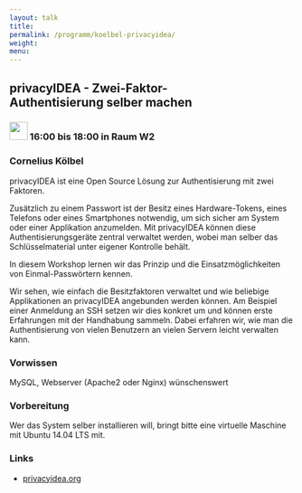 ```yaml
---
layout: talk
title:
permalink: /programm/koelbel-privacyidea/
weight: 
menu:
---
```

## privacyIDEA&nbsp;-&nbsp;Zwei-Faktor-Authentisierung&nbsp;selber&nbsp;machen

### <img height = "32" src="../../images/workshop.svg"> 16:00 bis 18:00 in Raum W2

### Cornelius&nbsp;Kölbel

privacyIDEA ist eine Open Source Lösung zur Authentisierung mit zwei Faktoren.

Zusätzlich zu einem Passwort ist der Besitz eines Hardware-Tokens, eines Telefons oder eines Smartphones notwendig, um sich sicher am System oder einer Applikation anzumelden. Mit privacyIDEA können diese Authentisierungsgeräte zentral verwaltet werden, wobei man selber das Schlüsselmaterial unter eigener Kontrolle behält.

In diesem Workshop lernen wir das Prinzip und die Einsatzmöglichkeiten von Einmal-Passwörtern kennen.

Wir sehen, wie einfach die Besitzfaktoren verwaltet und wie beliebige Applikationen an privacyIDEA angebunden werden können.
Am Beispiel einer Anmeldung an SSH setzen wir dies konkret um und können erste Erfahrungen mit der Handhabung sammeln.
Dabei erfahren wir, wie man die Authentisierung von vielen Benutzern an vielen Servern leicht verwalten kann.

### Vorwissen

MySQL, Webserver (Apache2 oder Nginx) wünschenswert

### Vorbereitung

Wer das System selber installieren will, bringt bitte eine virtuelle Maschine mit Ubuntu 14.04 LTS mit.

### Links

- <a href="https://www.privacyidea.org" target="_blank">privacyidea.org</a>
